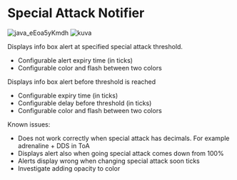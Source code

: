 # Special Attack Notifier
![java_eEoa5yKmdh](https://github.com/user-attachments/assets/21839acd-a4f2-447d-88c4-c48c6d8457d2)
![kuva](https://github.com/user-attachments/assets/9860e33b-c2b5-44ea-a1ab-eb271bcc8ee6)

Displays info box alert at specified special attack threshold.
  - Configurable alert expiry time (in ticks)
  - Configurable color and flash between two colors

Displays info box alert before threshold is reached
  - Configurable expiry time (in ticks)
  - Configurable delay before threshold (in ticks)
  -  Configurable color and flash between two colors

Known issues:
  - Does not work correctly when special attack has decimals. For example adrenaline + DDS in ToA
  - Displays alert also when going special attack comes down from 100%
  - Alerts display wrong when changing special attack soon ticks
  - Investigate adding opacity to color
